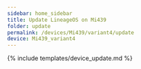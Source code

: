 ```yaml
---
sidebar: home_sidebar
title: Update LineageOS on Mi439
folder: update
permalink: /devices/Mi439/variant4/update
device: Mi439_variant4
---
```

{% include templates/device_update.md %}
